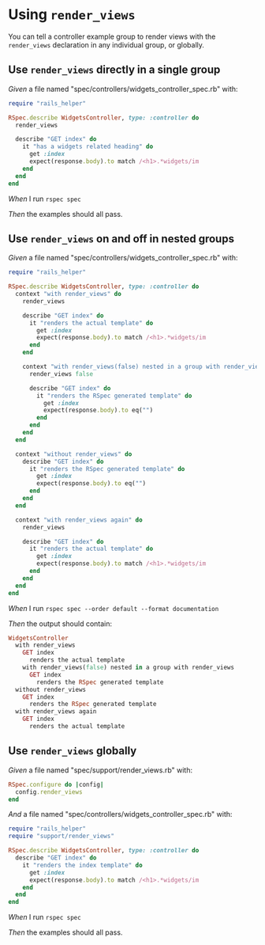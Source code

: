 # Using `render_views`

You can tell a controller example group to render views with the
  `render_views` declaration in any individual group, or globally.

## Use `render_views` directly in a single group

_Given_ a file named "spec/controllers/widgets_controller_spec.rb" with:

```ruby
require "rails_helper"

RSpec.describe WidgetsController, type: :controller do
  render_views

  describe "GET index" do
    it "has a widgets related heading" do
      get :index
      expect(response.body).to match /<h1>.*widgets/im
    end
  end
end
```

_When_ I run `rspec spec`

_Then_ the examples should all pass.

## Use `render_views` on and off in nested groups

_Given_ a file named "spec/controllers/widgets_controller_spec.rb" with:

```ruby
require "rails_helper"

RSpec.describe WidgetsController, type: :controller do
  context "with render_views" do
    render_views

    describe "GET index" do
      it "renders the actual template" do
        get :index
        expect(response.body).to match /<h1>.*widgets/im
      end
    end

    context "with render_views(false) nested in a group with render_views" do
      render_views false

      describe "GET index" do
        it "renders the RSpec generated template" do
          get :index
          expect(response.body).to eq("")
        end
      end
    end
  end

  context "without render_views" do
    describe "GET index" do
      it "renders the RSpec generated template" do
        get :index
        expect(response.body).to eq("")
      end
    end
  end

  context "with render_views again" do
    render_views

    describe "GET index" do
      it "renders the actual template" do
        get :index
        expect(response.body).to match /<h1>.*widgets/im
      end
    end
  end
end
```

_When_ I run `rspec spec --order default --format documentation`

_Then_ the output should contain:

```ruby
WidgetsController
  with render_views
    GET index
      renders the actual template
    with render_views(false) nested in a group with render_views
      GET index
        renders the RSpec generated template
  without render_views
    GET index
      renders the RSpec generated template
  with render_views again
    GET index
      renders the actual template
```

## Use `render_views` globally

_Given_ a file named "spec/support/render_views.rb" with:

```ruby
RSpec.configure do |config|
  config.render_views
end
```

_And_ a file named "spec/controllers/widgets_controller_spec.rb" with:

```ruby
require "rails_helper"
require "support/render_views"

RSpec.describe WidgetsController, type: :controller do
  describe "GET index" do
    it "renders the index template" do
      get :index
      expect(response.body).to match /<h1>.*widgets/im
    end
  end
end
```

_When_ I run `rspec spec`

_Then_ the examples should all pass.
